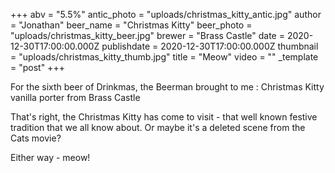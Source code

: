 +++
abv = "5.5%"
antic_photo = "uploads/christmas_kitty_antic.jpg"
author = "Jonathan"
beer_name = "Christmas Kitty"
beer_photo = "uploads/christmas_kitty_beer.jpg"
brewer = "Brass Castle"
date = 2020-12-30T17:00:00.000Z
publishdate = 2020-12-30T17:00:00.000Z
thumbnail = "uploads/christmas_kitty_thumb.jpg"
title = "Meow"
video = ""
_template = "post"
+++

For the sixth beer of Drinkmas, the Beerman brought to me : Christmas Kitty vanilla porter from Brass Castle

That's right, the Christmas Kitty has come to visit - that well known festive tradition that we all know about. Or maybe it's a deleted scene from the Cats movie?

Either way - meow!
